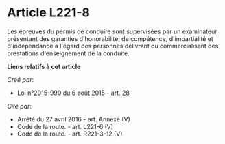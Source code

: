 # Article L221-8

Les épreuves du permis de conduire sont supervisées par un examinateur présentant des garanties d'honorabilité, de
compétence, d'impartialité et d'indépendance à l'égard des personnes délivrant ou commercialisant des prestations
d'enseignement de la conduite.

**Liens relatifs à cet article**

_Créé par_:

  - Loi n°2015-990 du 6 août 2015 - art. 28

_Cité par_:

  - Arrêté du 27 avril 2016 - art. Annexe (V)
  - Code de la route. - art. L221-6 (V)
  - Code de la route. - art. R221-3-12 (V)
